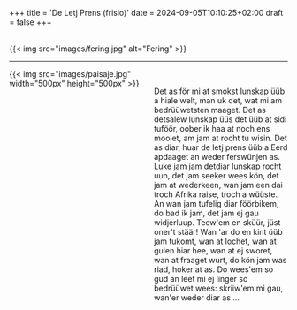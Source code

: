 +++
title = 'De Letj Prens (frisio)'
date = 2024-09-05T10:10:25+02:00
draft = false
+++

<br/>
{{< img src="images/fering.jpg" alt="Fering" >}}

--------------------------------------

<div style="display: flex; align-items: flex-start;">
  <div style="flex: 1; margin-right: 20px;">
    {{< img src="images/paisaje.jpg" width="500px" height="500px" >}}
  </div>
  <div style="flex: 1;">
<br/>

Det as för mi at smokst lunskap üüb a hiale welt, man uk det, wat mi am bedrüüwetsten maaget. Det as detsalew lunskap üüs det üüb at sidi tuföör, oober ik haa at noch ens moolet, am jam at rocht tu wisin. Det as diar, huar de letj prens üüb a Eerd apdaaget an weder ferswünjen as. 
Luke jam jam detdiar lunskap rocht uun, det jam seeker wees kön, det jam at wederkeen, wan jam een dai troch Afrika raise, troch a wüüste. An wan jam tufelig diar föörbikem, do bad ik jam, det jam ej gau widjerluup. Teew'em en sküür, jüst oner't stäär!
Wan 'ar do en kint üüb jam tukomt, wan at lochet, wan at gulen hiar hee, wan at ej sworet, wan at fraaget wurt, do kön jam was riad, hoker at as. Do wees'em so gud an leet mi ej linger so bedrüüwet wees: skriiw'em mi gau, wan'er weder diar as ...

 </div>
</div>